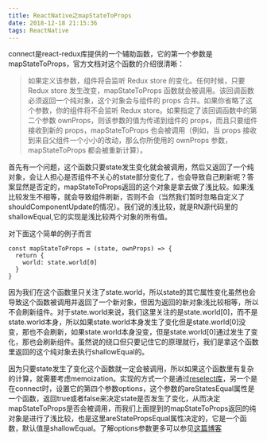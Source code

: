 ```yaml
---
title: ReactNative之mapStateToProps
date: 2018-12-18 21:15:36
tags: ReactNative
---
```

connect是react-redux库提供的一个辅助函数，它的第一个参数是mapStateToProps，官方文档对这个函数的介绍很清晰：

> 如果定义该参数，组件将会监听 Redux store 的变化。任何时候，只要 Redux store 发生改变，mapStateToProps 函数就会被调用。该回调函数必须返回一个纯对象，这个对象会与组件的 props 合并。如果你省略了这个参数，你的组件将不会监听 Redux store。如果指定了该回调函数中的第二个参数 ownProps，则该参数的值为传递到组件的 props，而且只要组件接收到新的 props，mapStateToProps 也会被调用（例如，当 props 接收到来自父组件一个小小的改动，那么你所使用的 ownProps 参数，mapStateToProps 都会被重新计算）。

首先有一个问题，这个函数只要state发生变化就会被调用，然后又返回了一个纯对象，会让人担心是否组件不关心的state部分变化了，也会导致自己刷新呢？答案显然是否定的，mapStateToProps返回的这个对象是拿去做了浅比较。如果浅比较发生不相等，就会导致组件刷新，否则不会（当然我们暂时忽略自定义了shouldComponentUpdate的情况）。我们说的浅比较，就是RN源代码里的shallowEqual,它的实现是浅比较两个对象的所有值。

对下面这个简单的例子而言

    const mapStateToProps = (state, ownProps) => {
      return {
        world: state.world[0]
      }
    }
因为我们在这个函数里只关注了state.world，所以state的其它属性变化虽然也会导致这个函数被调用并返回了一个新对象，但因为返回的新对象浅比较相等，所以不会刷新组件。对于state.world来说，我们这里关注的是state.world[0]，而不是state.world本身，所以如果state.world本身发生了变化但是state.world[0]没变，那也不会刷新，如果state.world本身没变，但是state.world[0]通过发生了变化，那也会刷新组件。虽然说的绕口但只要记住它的原理就行，我们是拿这个函数里返回的这个纯对象去执行shallowEqual的。

因为只要state发生了变化这个函数就一定会被调用，所以如果这个函数里有复杂的计算，就需要考虑memoization。实现的方式一个是通过[reselect库](https://cn.redux.js.org/docs/recipes/ComputingDerivedData.html)，另一个是在connect时，设置它的第四个参数options，这个参数的areStatesEqual属性是一个函数，返回true或者false来决定state是否发生了变化，从而决定mapStateToProps是否会被调用，而我们上面提到的mapStateToProps返回的纯对象是进行了浅比较，也是这里areStatePropsEqual属性决定的，它是一个函数，默认值是shallowEqual。了解options参数更多可以参见[这篇博客](https://medium.com/@ryansperzel/reduxs-connect-function-and-arestatesequal-option-adc97e00ee0)